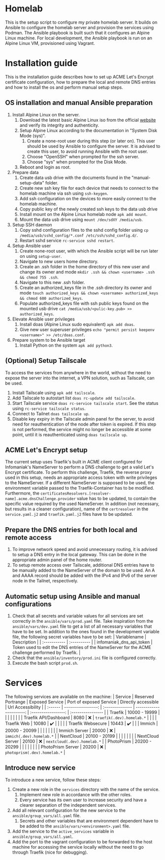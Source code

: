 # Homelab

This is the setup script to configure my private homelab server. It builds on Ansible to configure the homelab server
and provision the services using Podman. The Ansible playbook is built such that it configures an Alpine Linux machine.
For local development, the Ansible playbook is run on an Alpine Linux VM, provisioned using Vagrant.

# Installation guide

This is the installation guide describes how to set up ACME Let's Encrypt certificate configuration, how to prepare the
local and remote DNS entries and how to install the os and perform manual setup steps.

## OS installation and manual Ansible preparation

1. Install Alpine Linux on the server.
   1. Download the latest basic Alpine Linux iso from the official [website](https://alpinelinux.org/downloads/) and verify its integrity and authenticity.
   2. Setup Alpine Linux according to the documentation in "System Disk Mode (sys)".
      1. Create a none-root user during this step (or later on). This user should be used by Ansible to configure the server. It is advised to create this user, to avoid running Ansible with the root user.
      2. Choose "OpenSSH" when prompted for the ssh server.
      3. Choose "sys" when prompted for the Disk Mode.
   3. Reboot and login as root.
2. Prepare data
   1. Create data usb drive with the documents found in the "manual-setup-data" folder.
   2. Create new ssh key file for each device that needs to connect to the homelab machine via ssh using `ssh-keygen`.
   3. Add ssh configuration on the devices to more easily connect to the homelab machine.
   4. Copy public key of the newly created ssh keys to the data usb drive
   5. Install mount on the Alpine Linux homelab node `apk add mount`.
   6. Mount the data usb drive using `mount /dev/sdXY /media/usb`.
3. Setup SSH daemon
   1. Copy sshd configuration files to the sshd config folder using `cp /media/usb/sshd_config/*.conf /etc/ssh/sshd_config.d/`.
   2. Restart sshd service `rc-service sshd restart`.
4. Setup Ansible user
   1. Create none-root user, with which the Ansible script will be run later on using `setup-user`.
   2. Navigate to new users home directory.
   3. Create an .ssh folder in the home directory of this new user and change its owner and mode `mkdir .ssh && chown <username> .ssh && chmod 755 .ssh`.
   4. Navigate to this new .ssh folder.
   5. Create an authorized_keys file in the .ssh directory its owner and mode `touch authorized_keys && chown <username> authorized_keys && chmod 600 authorized_keys`.
   6. Populate authorized_keys file with ssh public keys found on the mounted usb drive `cat /media/usb/<pulic-key.pub> >> authorized_keys`.
5. Elevate Ansible user privileges
   1. Install doas (Alpine Linux sudo equivalent) `apk add doas`.
   2. Give new user superuser privileges `echo "permit persist keepenv <username>" >> /etc/doas.conf`.
6. Prepare system to be Ansible target
   1. Install Python on the system `apk add python3`.

## (Optional) Setup Tailscale

To access the services from anywhere in the world, without the need to expose the server into the internet, a VPN
solution, such as Tailscale, can be used.

1.  Install Tailscale using `apk add tailscale`.
2.  Add Tailscale to autostart list `doas rc-update add tailscale`.
3.  Start Tailscale service `doas rc-service tailscale start`. See the status using `rc-service tailscale status`.
4.  Connect to Tailnet `doas tailscale up`.
5.  Disable key expiry in the Tailscale admin panel for the server, to avoid need for reauthentication of the node
    after token is expired. If this step is not performed, the service might no longer be accessible at some point,
    until it is reauthenticated using `doas tailscale up`.

## ACME Let's Encrypt setup

The current setup uses Traefik's built in ACME client configured for Infomaniak's NameServer to perform a DNS challenge
to get a valid Let's Encrypt certificate. To perform this challenge, Traefik, the reverse proxy used in this setup,
needs an appropriate access token with write privileges to the NameServer. If a different NameServer is supposed to be used,
the environment variable passed to the Traefik-Container has to be modified. Furthermore, the
`certificatesResolvers.[resolver-name].acme.dnsChallenge.provider` value has to be updated, to contain the
specific value required by the used NameServer. In addition (not necessary, but results in a cleaner
configuration), name of the `certresolver` in the `service.yaml.j2` and `traefik.yaml.j2` files have to be
updated.

## Prepare the DNS entries for both local and remote access

1. To improve network speed and avoid unnecessary routing, it is advised to setup a DNS entry in the local gateway. This
   can be done in the appropriate admin panel of the home router.
2. To setup remote access over Tailscale, additional DNS entries have to be manually added to the NameServer of the
   domain to be used. An A and AAAA record should be added with the IPv4 and IPv6 of the server node in the Tailnet,
   respectively.

## Automatic setup using Ansible and manual configurations

1. Check that all secrets and variable values for all services are set correctly in the `ansible/vars/prod.yaml` file.
   Take inspiration from the `ansible/vars/dev.yaml` file to get a list of all necessary variables that have to be set.
   In addition to the ones found in the development variable file, the following secret variables have to be set:
   | Variablename | Description |
   | :----------- | :---------- |
   | infomaniak_dns_api_token | Token used to edit the DNS entries of the NameServer for the ACME challenge performed by Traefik. |
2. Check that the `ansible/inventory/prod.ini` file is configured correctly.
3. Execute the bash script `prod.sh`.

# Services

The following services are available on the machine:
| Service | Reserved Portrange | Exposed Service | Port of exposed Service | Directly accessible | Url Accessibility |
| :------ | -----------------: | :-------------- | ----------------------: | :-----------------: | :---------------- |
| Traefik | 10000 - 19999 | | | | |
| | | Traefik API/Dashboard | 8080 | :x: | `traefik(.dev).homelab.*` |
| | | Traefik Web | 10080 | :heavy_check_mark: | |
| | | Traefik Websecure | 10443 | :heavy_check_mark: | |
| Immich | 20000 - 20099 | | | | |
| | | Immich Server | 20000 | :x: | `immich(.dev).homelab.*` |
| NextCloud | 20100 - 20199 | | | | |
| | | NextCloud Server | 20100 | :x: | `nextcloud(.dev).homelab.*` |
| PhotoPrism | 20200 - 20299 | | | | |
| | | PhotoPrism Server | 20200 | :x: | `photoprism(.dev).homelab.*` |

## Introduce new service

To introduce a new service, follow these steps:

1. Create a new role in the `services` directory with the name of the service.
   1. Implement new role in accordance with the other roles.
   2. Every service has its own user to increase security and have a clearer separation of the independent services.
2. Add all relevant configuration for the new service to the `ansible/group_vars/all.yaml` file.
   1. Secrets and other variables that are environment dependent have to be added to the `ansible/vars/<environment>.yaml` file.
3. Add the service to the `active_services` variable in `ansible/group_vars/all.yaml`.
4. Add the port to the vagrant configuration to be forwarded to the host machine for accessing the service locally
   without the need to go through Traefik (nice for debugging).
